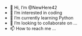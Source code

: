 - 👋 Hi, I’m @NewHere42
- 👀 I’m interested in coding
- 🌱 I’m currently learning Python
- 💞️ I’m looking to collaborate on ...
- 📫 How to reach me ...

<!---
NewHere42/NewHere42 is a ✨ special ✨ repository because its `README.md` (this file) appears on your GitHub profile.
You can click the Preview link to take a look at your changes.
--->
